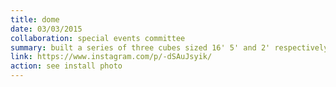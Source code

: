 ```yaml
---
title: dome
date: 03/03/2015
collaboration: special events committee
summary: built a series of three cubes sized 16' 5' and 2' respectively, illuminated with computer-controlled LED and incandescent lights interactively with the concert nearby
link: https://www.instagram.com/p/-dSAuJsyik/
action: see install photo
---
```

